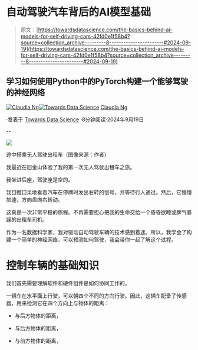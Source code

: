 # 自动驾驶汽车背后的AI模型基础

> 原文：[https://towardsdatascience.com/the-basics-behind-ai-models-for-self-driving-cars-42fd0e1f58b4?source=collection_archive---------8-----------------------#2024-09-19](https://towardsdatascience.com/the-basics-behind-ai-models-for-self-driving-cars-42fd0e1f58b4?source=collection_archive---------8-----------------------#2024-09-19)

## 学习如何使用Python中的PyTorch构建一个能够驾驶的神经网络

[](https://ds-claudia.medium.com/?source=post_page---byline--42fd0e1f58b4--------------------------------)[![Claudia Ng](../Images/81d7927943f38f6303690cfd5676c8fd.png)](https://ds-claudia.medium.com/?source=post_page---byline--42fd0e1f58b4--------------------------------)[](https://towardsdatascience.com/?source=post_page---byline--42fd0e1f58b4--------------------------------)[![Towards Data Science](../Images/a6ff2676ffcc0c7aad8aaf1d79379785.png)](https://towardsdatascience.com/?source=post_page---byline--42fd0e1f58b4--------------------------------) [Claudia Ng](https://ds-claudia.medium.com/?source=post_page---byline--42fd0e1f58b4--------------------------------)

·发表于 [Towards Data Science](https://towardsdatascience.com/?source=post_page---byline--42fd0e1f58b4--------------------------------) ·8分钟阅读·2024年9月19日

--

![](../Images/e4573108f66890ea73f1a0f9ec1887f1.png)

途中搭乘无人驾驶出租车（图像来源：作者）

我最近在旧金山体验了我的第一次无人驾驶出租车之旅。

我坐进后座，驾驶座是空的。

我目瞪口呆地看着汽车在停牌时发出右转的信号，并等待行人通过。然后，它慢慢加速，方向盘向右转动。

这真是一次非常平稳的旅程。不再需要担心把我的生命交给一个昏昏欲睡或脾气暴躁的出租车司机。

作为一名数据科学家，我对驱动自动驾驶车辆的技术感到着迷。所以，我学会了构建一个简单的神经网络，可以预测如何驾驶，我会带你一起了解这个过程。

# 控制车辆的基础知识

我们首先需要理解软件和硬件组件是如何协同工作的。

一辆车在水平面上行驶，可以朝四个不同的方向行驶。因此，这辆车配备了传感器，用来检测它在四个方向上与物体的距离：

+   与后方物体的距离，

+   与后方物体的距离，

+   与前方物体的距离，
